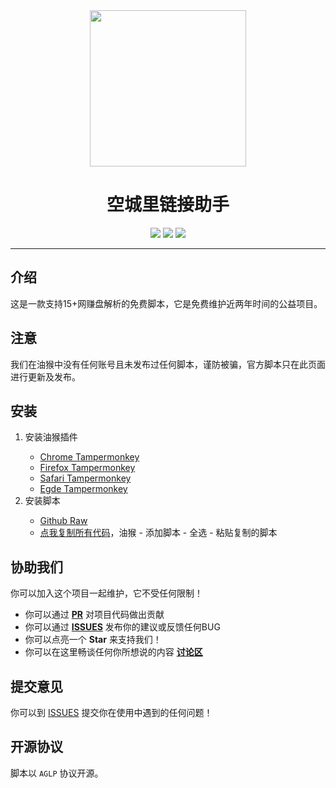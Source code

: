 <div align="center" >
<img src="https://img.gejiba.com/images/1368de75bdb93999325fa627cb08785b.jpg" width="250" height="250" />
</div>

<h1 align="center">空城里链接助手</h1>

<div align="center">
<img src="https://badges.toozhao.com/badges/01GFQ0A7T5PV89H85E6HJ1D35R/green.svg" />
<img src="https://img.shields.io/github/stars/lzyAB/link-helper.svg"/>
<a href="https://www.ilzya.com/">
<img src="https://img.shields.io/badge/%E5%8D%9A%E5%AE%A2-%E7%A9%BA%E5%9F%8E%E9%87%8C-brightgreen.svg"/>
</a>
</div>

----

## 介绍

这是一款支持15+网赚盘解析的免费脚本，它是免费维护近两年时间的公益项目。

## 注意

我们在油猴中没有任何账号且未发布过任何脚本，谨防被骗，官方脚本只在此页面进行更新及发布。

## 安装

<ol>
    <li>安装油猴插件</li>
    <ul>
      <li><a href='https://chrome.google.com/webstore/detail/tampermonkey/dhdgffkkebhmkfjojejmpbldmpobfkfo' target='_blank'>Chrome Tampermonkey</a></li>
      <li><a href='https://addons.mozilla.org/firefox/addon/tampermonkey/' target='_blank'>Firefox Tampermonkey</a></li>
      <li><a href='http://tampermonkey.net/?browser=safari' target='_blank'>Safari Tampermonkey</a></li>
      <li><a href='https://microsoftedge.microsoft.com/addons/detail/tampermonkey/iikmkjmpaadaobahmlepeloendndfphd' target='_blank'>Egde Tampermonkey</a></li>
    </ul>
    <li>安装脚本</li>
    <ul>
      <li><a href='https://github.com/lzyAB/link-helper/raw/master/%E7%A9%BA%E5%9F%8E%E9%87%8C%E9%93%BE%E6%8E%A5%E5%8A%A9%E6%89%8B.user.js' target='_blank'>Github Raw</a></li>
      <li>
         <a href='https://github.com/lzyAB/link-helper/blob/master/%E7%A9%BA%E5%9F%8E%E9%87%8C%E9%93%BE%E6%8E%A5%E5%8A%A9%E6%89%8B.user.js'>点我复制所有代码</a>，油猴 - 添加脚本 - 全选 - 粘贴复制的脚本
      </li>
    </ul>
</ol>


## 协助我们

你可以加入这个项目一起维护，它不受任何限制！

- 你可以通过 **[PR](https://github.com/lzyAB/link-helper/pulls)** 对项目代码做出贡献
- 你可以通过 **[ISSUES](https://github.com/lzyAB/link-helper/issues)** 发布你的建议或反馈任何BUG
- 你可以点亮一个 **Star** 来支持我们！
- 你可以在这里畅谈任何你所想说的内容 **[讨论区](https://github.com/lzyAB/link-helper/discussions)**


## 提交意见

你可以到 [ISSUES](https://github.com/lzyAB/link-helper/issues) 提交你在使用中遇到的任何问题！

## 开源协议 

脚本以 `AGLP` 协议开源。
